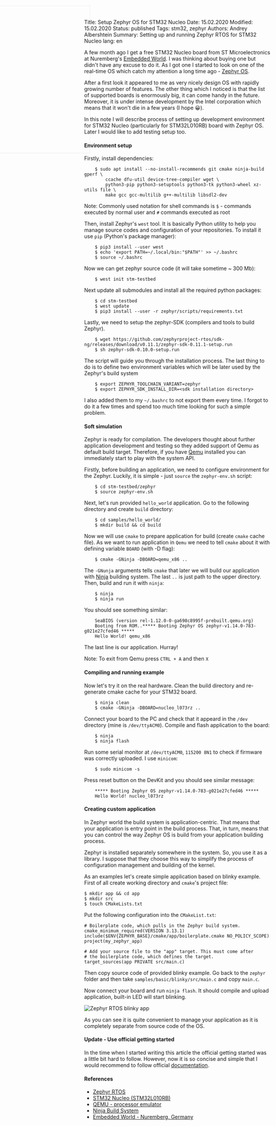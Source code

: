 Title: Setup Zephyr OS for STM32 Nucleo
Date: 15.02.2020
Modified: 15.02.2020
Status: published
Tags: stm32, zephyr
Authors: Andrey Albershtein
Summary: Setting up and running Zephyr RTOS for STM32 Nucleo
lang: en

A few month ago I get a free STM32 Nucleo board from ST Microelectronics at
Nuremberg's [Embedded World][3]. I was thinking about buying one but didn't have any
excuse to do it. As I got one I started to look on one of the real-time OS
which catch my attention a long time ago - [Zephyr OS][1].

<div id="zephyr-logo-container" style="margin: -200px 0 0 -40%; width: 400px; position: absolute; z-index: -1; ">
    <img id="zephyr-logo" style="width:400px; opacity: 0.25;" alt="Zephyr RTOS" src="{static}/images/zephyr-logo.jpg">
</div>

After a first look it appeared to me as very nicely design OS with rapidly
growing number of features. The other thing which I noticed is that the list of
supported boards is enormously big, it can come handy in the future. Moreover, 
it is under intense development by the Intel corporation which means that it
won't die in a few years (I hope 😀).

In this note I will describe process of setting up development environment
for STM32 Nucleo (particularly for STM32L010RB) board with Zephyr OS. Later
I would like to add testing setup too.

#### Environment setup

Firstly, install dependencies:

```shell
    $ sudo apt install --no-install-recommends git cmake ninja-build gperf \
        ccache dfu-util device-tree-compiler wget \
        python3-pip python3-setuptools python3-tk python3-wheel xz-utils file \
        make gcc gcc-multilib g++-multilib libsdl2-dev
```

<p class="note-right">
<span class="note-sign">Note:</span> Commonly used notation for shell commands is <code>$</code> - commands executed
by normal user and <code>#</code> commands executed as root
</p>

Then, install Zephyr's `west` tool. It is basically Python utility to help you
manage source codes and configuration of your repositories. To install it use
`pip` (Python's package manager):

```shell
    $ pip3 install --user west
    $ echo 'export PATH=~/.local/bin:"$PATH"' >> ~/.bashrc
    $ source ~/.bashrc
```

Now we can get zephyr source code (it will take sometime ~ 300 Mb):

```shell
    $ west init stm-testbed
```

Next update all submodules and install all the required python packages:

```shell
    $ cd stm-testbed
    $ west update
    $ pip3 install --user -r zephyr/scripts/requirements.txt
```

Lastly, we need to setup the zephyr-SDK (compilers and tools to build Zephyr).

```shell
    $ wget https://github.com/zephyrproject-rtos/sdk-ng/releases/download/v0.11.1/zephyr-sdk-0.11.1-setup.run
    $ sh zephyr-sdk-0.10.0-setup.run
```

The script will guide you through the installation process. The last thing to do
is to define two environment variables which will be later used by the Zephyr's
build system

```shell
    $ export ZEPHYR_TOOLCHAIN_VARIANT=zephyr
    $ export ZEPHYR_SDK_INSTALL_DIR=<sdk installation directory>
```

I also added them to my `~/.bashrc` to not export them every time. I forgot to
do it a few times and spend too much time looking for such a simple problem.

#### Soft simulation

Zephyr is ready for compilation. The developers thought about further
application development and testing so they added support of Qemu as default
build target. Therefore, if you have [Qemu][4] installed you can immediately
start to play with the system API.

Firstly, before building an application, we need to configure environment for
the Zephyr. Luckily, it is simple - just `source` the `zephyr-env.sh`
script:

```shell
    $ cd stm-testbed/zephyr
    $ source zephyr-env.sh
```

Next, let's run provided `hello_world` application. Go to the following
directory and create `build` directory:

```shell
    $ cd samples/hello_world/
    $ mkdir build && cd build
```

Now we will use `cmake` to prepare application for build (create `cmake` cache
file). As we want to run application in `Qemu` we need to tell `cmake` about it
with defining variable `BOARD` (with -D flag):

```shell
    $ cmake -GNinja -DBOARD=qemu_x86 ..
```

The `-GNunja` arguments tells `cmake` that later we will build our application
with [Ninja][5] building system. The last `..` is just path to the upper
directory.  Then, build and run it with `ninja`:

```shell
    $ ninja
    $ ninja run
```

You should see something similar:

```shell
    SeaBIOS (version rel-1.12.0-0-ga698c8995f-prebuilt.qemu.org)
    Booting from ROM..***** Booting Zephyr OS zephyr-v1.14.0-783-g021e27cfed46 *****
    Hello World! qemu_x86
```

The last line is our application. Hurray!

<p class="note-left">
<span class="note-sign">Note: </span>To exit from Qemu press <code>CTRL + A</code> and then <code>X</code>
</p>

#### Compiling and running example 

Now let's try it on the real hardware. Clean the build directory and
re-generate cmake cache for your STM32 board.

```shell
    $ ninja clean
    $ cmake -GNinja -DBOARD=nucleo_l073rz ..
```

Connect your board to the PC and check that it appeard in the `/dev` directory
(mine is `/dev/ttyACM0`). Compile and flash application to the board:

```shell
    $ ninja
    $ ninja flash
```

Run some serial monitor at `/dev/ttyACM0`, `115200 8N1` to check if firmware was
correctly uploaded. I use `minicom`:

```shell
    $ sudo minicom -s
```
    
Press reset button on the DevKit and you should see similar message:

```shell
    ***** Booting Zephyr OS zephyr-v1.14.0-783-g021e27cfed46 *****
    Hello World! nucleo_l073rz
```

#### Creating custom application

In Zephyr world the build system is application-centric. That means that your
application is entry point in the build process. That, in turn, means that you
can control the way Zephyr OS is build from your application building process.

Zephyr is installed separately somewhere in the system. So, you use it as a
library. I suppose that they choose this way to simplify the process of
configuration management and building of the kernel.

As an examples let's create simple application based on blinky example. First of
all create working directory and `cmake`'s project file:

```shell
$ mkdir app && cd app
$ mkdir src
$ touch CMakeLists.txt
```

Put the following configuration into the `CMakeList.txt`:

```shell
# Boilerplate code, which pulls in the Zephyr build system.
cmake_minimum_required(VERSION 3.13.1)
include($ENV{ZEPHYR_BASE}/cmake/app/boilerplate.cmake NO_POLICY_SCOPE)
project(my_zephyr_app)

# Add your source file to the "app" target. This must come after
# the boilerplate code, which defines the target.
target_sources(app PRIVATE src/main.c)
```

Then copy source code of provided blinky example. Go back to the `zephyr`
folder and then take `samples/basic/blinky/src/main.c` and copy `main.c`.

Now connect your board and run `ninja flash`. It should compile and upload
application, built-in LED will start blinking.

<div class="wide-boi" >
    <img id="gifka" alt="Zephyr RTOS blinky app" src="{static}/images/stm32-zephyr.gif">
</div>

As you can see it is quite convenient to manage your application as it is
completely separate from source code of the OS. 

<script>
    function adjustDynamicElements(){
        var width = Math.max(document.documentElement.clientWidth, window.innerWidth || 0);
        if(width < 480){
            console.log("switch to vert. mobile");
            document.getElementById("gifka").setAttribute("style", "width: 100%;")
            document.getElementById("zephyr-logo").style["opacity"] = "0.15";
            document.getElementById("zephyr-logo-container").style["margin-left"] = "-60%";
            document.getElementById("zephyr-logo-container").style["margin-top"] = "-320px";
            fancyNotes(false);
        } else if(width > 480 && width < 1230){
            console.log("switch to hor. mobile");
            document.getElementById("gifka").setAttribute("style", "width: 80%;")
            document.getElementById("zephyr-logo").style["opacity"] = "0.25";
            document.getElementById("zephyr-logo-container").style["margin-left"] = "-30%";
            document.getElementById("zephyr-logo-container").style["margin-top"] = "-200px";
            fancyNotes(false);
        } else{
            console.log("switch to desktop");
            document.getElementById("gifka").setAttribute("style", "")
            document.getElementById("zephyr-logo").style["opacity"] = "0.25";
            document.getElementById("zephyr-logo-container").style["margin-left"] = "-40%";
            document.getElementById("zephyr-logo-container").style["margin-top"] = "-200px";
            fancyNotes();
        }
    }

    function fancyNotes(enabled=true){
        var i;
        var value = "note-normal";
        if(enabled){
            value = "";
        }
            
        var x = document.getElementsByClassName("note-left");
        for (i = 0; i < x.length; i++) {
            x[i].setAttribute('id', value);
        } 
        //lazy
        var y = document.getElementsByClassName("note-right");
        for (i = 0; i < y.length; i++) {
            y[i].setAttribute('id', value);
        } 
    }

    window.addEventListener('resize', adjustDynamicElements)
    window.addEventListener('load', adjustDynamicElements)
</script>
<style>
.content h2 {
    text-shadow: 1px 1px 1px #fff;
}
.entry-content p {
    text-shadow: 1px 1px 1px #fff;
}
</style>

#### Update - Use official getting started

In the time when I started writing this article the official getting started was
a little bit hard to follow. However, now it is so concise and simple that I
would recommend to follow official [documentation][2].

#### References

* [Zephyr RTOS][1]
* [STM32 Nucleo (STM32L010RB)][6]
* [QEMU - processor emulator][4]
* [Ninja Build System][5]
* [Embedded World - Nuremberg, Germany][3]

[1]: https://www.zephyrproject.org/
[2]: https://docs.zephyrproject.org/latest/getting_started/index.html
[3]: https://www.embedded-world.de/en
[4]: https://www.qemu.org/
[5]: https://ninja-build.org/
[6]: https://www.st.com/en/evaluation-tools/nucleo-l010rb.html
